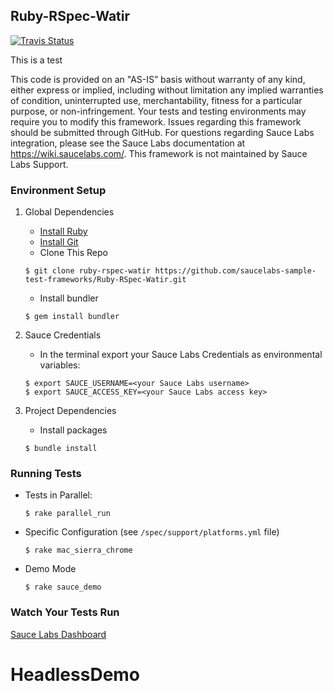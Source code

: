 ## Ruby-RSpec-Watir
[![Travis Status](https://travis-ci.org/saucelabs-sample-test-frameworks/Ruby-RSpec-Watir.svg?branch=master)](https://travis-ci.org/saucelabs-sample-test-frameworks/Ruby-RSpec-Watir)

This is a test

This code is provided on an "AS-IS” basis without warranty of any kind, either express or implied, including without limitation any implied warranties of condition, uninterrupted use, merchantability, fitness for a particular purpose, or non-infringement. Your tests and testing environments may require you to modify this framework. Issues regarding this framework should be submitted through GitHub. For questions regarding Sauce Labs integration, please see the Sauce Labs documentation at https://wiki.saucelabs.com/. This framework is not maintained by Sauce Labs Support.

### Environment Setup

1. Global Dependencies
    * [Install Ruby](http://watir.com/guides/ruby/)
    * [Install Git](https://github.com/address-book/junit_tests#install-git)
    * Clone This Repo
    ```
    $ git clone ruby-rspec-watir https://github.com/saucelabs-sample-test-frameworks/Ruby-RSpec-Watir.git
    ```
    * Install bundler
    ```
    $ gem install bundler
    ```

2. Sauce Credentials
    * In the terminal export your Sauce Labs Credentials as environmental variables:
    ```
    $ export SAUCE_USERNAME=<your Sauce Labs username>
	$ export SAUCE_ACCESS_KEY=<your Sauce Labs access key>
    ```

3. Project Dependencies
	* Install packages
	```
	$ bundle install
	```

### Running Tests

* Tests in Parallel:
	```
	$ rake parallel_run
	```
* Specific Configuration (see `/spec/support/platforms.yml` file)
	```
	$ rake mac_sierra_chrome
	```
* Demo Mode
	```
	$ rake sauce_demo
	```

### Watch Your Tests Run

[Sauce Labs Dashboard](https://saucelabs.com/beta/dashboard/)
# HeadlessDemo
